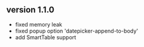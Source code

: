 ## version 1.1.0

* fixed memory leak
* fixed popup option 'datepicker-append-to-body'
* add SmartTable support